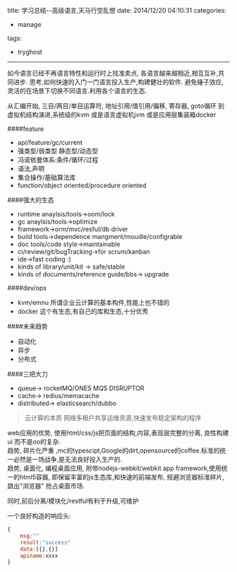 title: 学习总结--高级语言,天马行空乱想
date: 2014/12/20 04:10:31
categories:

 - manage 


tags:

- tryghost

---

如今语言已经不再语言特性和运行时上找准卖点, 各语言越来越相近,相互互补,共同进步. 
思考,如何快速的入门一门语言投入生产,构建健壮的软件. 避免锤子效应,灵活的在场景下切换不同语言.利用各个语言的生态.

从汇编开始, 三目/两目/单目运算符, 地址引用/值引用/偏移, 寄存器, goto循环 到 虚拟机结构演进,系统级的kvm 或是语言虚拟机jvm 或是应用层集装箱docker

####feature

 * api/feature/gc/current
 * 强类型/弱类型   静态型/动态型
 * 冯诺依曼体系:条件/循环/过程
 * 语法,声明
 * 集合操作/基础算法库
 * function/object oriented/procedure oriented

####强大的生态

 * runtime anaylsis/tools->oom/lock
 * gc anaylsis/tools->optimize
 * framework->orm/mvc/resful/db driver
 * build tools->dependence mangment/moudle/configrable
 * doc tools/code style->maintainable
 * ci/review/git/bugTracking->for scrum/kanban
 * ide->fast coding :)
 * kinds of library/unit/kit -> safe/stable
 * kinds of documents/reference guide/bbs-> upgrade


####dev/ops

   * kvm/emnu  所谓企业云计算的基本构件,性能上也不错的
   * docker    这个有生态,有自己的库和生态,十分优秀

   

####未来趋势

 * 自动化  
 * 异步    
 * 分布式  
 
####三把大刀
 
 * queue->  rocketMQ/ONES MQS DISRUPTOR
 * cache->  redius/memacache
 * distributed-> elasticsearch/dubbo
 

>云计算的本质 网络多租户共享运维资源,快速发布稳定架构的程序

web应用的优势, 使用html/css/js把页面的结构,内容,表现层完整的分离, 良性构建ui  而不是oo的复杂.<br/>
趋势,  碎片化严重 ,mc的typescipt,Google的dirt,opensource的coffee.标准的统一必然是一场战争,是无法良好投入生产的.  
趋势,  桌面化, 编程桌面应用, 附带nodejs-webkit/webkit app framework,使用统一的html5容器, 即保留丰富的js生态库,和快速的前端发布, 规避浏览器标准碎片,跳出"浏览器" 抢占桌面市场.

同时,前后分离/模块化/restful有利于升级,可维护

一个良好构造的响应头:
```javascript
{
    msg:""
    result:"success"
    data:[{},{}]
    apiname:xxxx
}
```




